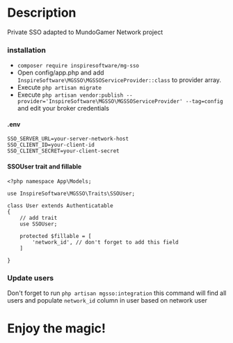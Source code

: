 # Description
Private SSO adapted to MundoGamer Network project

### installation
- `composer require inspiresoftware/mg-sso`
- Open config/app.php and add `InspireSoftware\MGSSO\MGSSOServiceProvider::class` to provider array.
- Execute `php artisan migrate`
- Execute `php artisan vendor:publish --provider='InspireSoftware\MGSSO\MGSSOServiceProvider' --tag=config` and edit your broker credentials
  
#### .env
```
SSO_SERVER_URL=your-server-network-host
SSO_CLIENT_ID=your-client-id
SSO_CLIENT_SECRET=your-client-secret
```

#### SSOUser trait and fillable
```
<?php namespace App\Models;

use InspireSoftware\MGSSO\Traits\SSOUser;

class User extends Authenticatable
{
    // add trait
    use SSOUser;

    protected $fillable = [
        'network_id', // don't forget to add this field
    ]

}
```

### Update users
 Don't forget to run `php artisan mgsso:integration` this command will find all users and populate `network_id` column in user based on network user


# Enjoy the magic!
